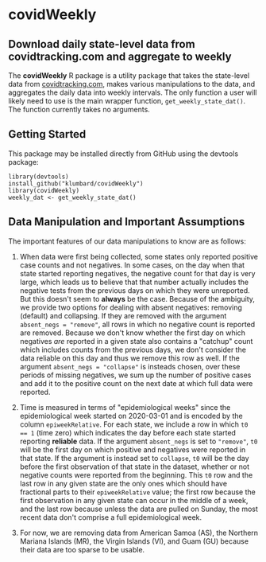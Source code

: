 # covidWeekly

## Download daily state-level data from covidtracking.com and aggregate to weekly

The **covidWeekly** R package is a utility package that takes the state-level data from [covidtracking.com](https://covidtracking.com), makes various manipulations to the data, and aggregates the daily data into weekly intervals. The only function a user will likely need to use is the main wrapper function, `get_weekly_state_dat()`. The function currently takes no arguments.

## Getting Started
This package may be installed directly from GitHub using the devtools package:
```
library(devtools)
install_github("klumbard/covidWeekly") 
library(covidWeekly)
weekly_dat <- get_weekly_state_dat()
```

## Data Manipulation and Important Assumptions
The important features of our data manipulations to know are as follows:
1. When data were first being collected, some states only reported positive case counts and not negatives. In some cases, on the day when that state started reporting negatives, the negative count for that day is very large, which leads us to believe that that number actually includes the negative tests from the previous days on which they were unreported. But this doesn't seem to **always** be the case. Because of the ambiguity, we provide two options for dealing with absent negatives: removing (default) and collapsing. If they are removed with the argument `absent_negs = "remove"`, all rows in which no negative count is reported are removed. Because we don't know whether the first day on which negatives *are* reported in a given state also contains a "catchup" count which includes counts from the previous days, we don't consider the data reliable on this day and thus we remove this row as well. If the argument `absent_negs = "collapse"` is insteads chosen, over these periods of missing negatives, we sum up the number of positive cases and add it to the positive count on the next date at which full data were reported.

2. Time is measured in terms of "epidemiological weeks" since the epidemiological week started on 2020-03-01 and is encoded by the column `epiweekRelative`. For each state, we include a row in which `t0 == 1` (time zero) which indicates the day before each state started reporting **reliable** data. If the argument `absent_negs` is set to `"remove"`, `t0` will be the first day on which positive and negatives were reported in that state. If the argument is instead set to `collapse`, `t0` will be the day before the first observation of that state in the dataset, whether or not negative counts were reported from the beginning. This `t0` row and the last row in any given state are the only ones which should have fractional parts to their `epiweekRelative` value; the first row because the first observation in any given state can occur in the middle of a week, and the last row because unless the data are pulled on Sunday, the most recent data don't comprise a full epidemiological week.

3. For now, we are removing data from American Samoa (AS), the Northern Mariana Islands (MR), the Virgin Islands (VI), and Guam (GU) because their data are too sparse to be usable.
